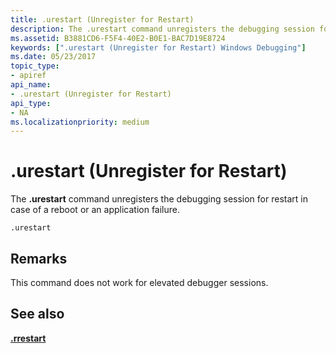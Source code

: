 ```yaml
---
title: .urestart (Unregister for Restart)
description: The .urestart command unregisters the debugging session for restart in case of a reboot or an application failure.
ms.assetid: B3881CD6-F5F4-40E2-B0E1-BAC7D19E8724
keywords: [".urestart (Unregister for Restart) Windows Debugging"]
ms.date: 05/23/2017
topic_type:
- apiref
api_name:
- .urestart (Unregister for Restart)
api_type:
- NA
ms.localizationpriority: medium
---
```


# .urestart (Unregister for Restart)


The **.urestart** command unregisters the debugging session for restart in case of a reboot or an application failure.

```dbgcmd
.urestart
```

Remarks
-------

This command does not work for elevated debugger sessions.

## <span id="see_also"></span>See also


[**.rrestart**](-rrestart--register-for-restart-.md)

 

 






